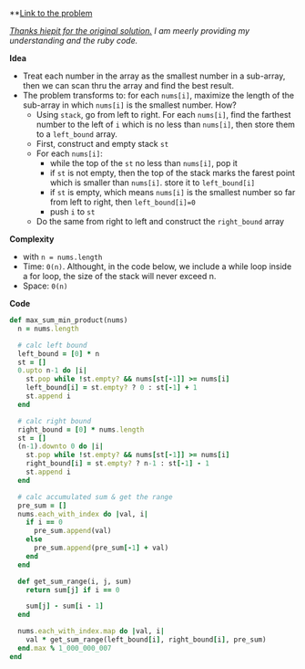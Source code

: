 **[Link to the problem](https://leetcode.com/problems/maximum-subarray-min-product/discuss/1199300/ruby-Using-stack-and-accumulated-sum)

*[Thanks hiepit for the original solution.](https://leetcode.com/problems/maximum-subarray-min-product/discuss/1198718/JavaPython-Stack-keeps-index-of-elements-less-than-numsi-O(N)) I am meerly providing my understanding and the ruby code.*

**Idea**

- Treat each number in the array as the smallest number in a sub-array, then we can scan thru the array and find the best result.
- The problem transforms to: for each `nums[i]`, maximize the length of the sub-array in which `nums[i]` is the smallest number. How?
  - Using `stack`, go from left to right. For each `nums[i]`, find the farthest number to the left of `i` which is no less than `nums[i]`, then store them to a  `left_bound` array.
  - First, construct and empty stack `st`
  - For each `nums[i]`:
	  - while the top of the `st` no less than `nums[i]`, pop it
	  - if `st` is not empty, then the top of the stack marks the farest point which is smaller than `nums[i]`. store it to `left_bound[i]`
	  - if `st` is empty, which means `nums[i]` is the smallest number so far from left to right, then `left_bound[i]=0`
	  - push `i` to `st`
   - Do the same from right to left and construct the `right_bound` array

**Complexity**

- with `n = nums.length`
- Time: `0(n)`. Althought, in the code below, we include a while loop inside a for loop, the size of the stack will never exceed n.
- Space: `0(n)`

**Code**

```ruby
def max_sum_min_product(nums)
  n = nums.length

  # calc left bound
  left_bound = [0] * n
  st = []
  0.upto n-1 do |i|
    st.pop while !st.empty? && nums[st[-1]] >= nums[i]
    left_bound[i] = st.empty? ? 0 : st[-1] + 1
    st.append i
  end

  # calc right bound
  right_bound = [0] * nums.length
  st = []
  (n-1).downto 0 do |i|
    st.pop while !st.empty? && nums[st[-1]] >= nums[i]
    right_bound[i] = st.empty? ? n-1 : st[-1] - 1
    st.append i
  end

  # calc accumulated sum & get the range
  pre_sum = []
  nums.each_with_index do |val, i|
    if i == 0
      pre_sum.append(val)
    else
      pre_sum.append(pre_sum[-1] + val)
    end
  end

  def get_sum_range(i, j, sum)
    return sum[j] if i == 0

    sum[j] - sum[i - 1]
  end

  nums.each_with_index.map do |val, i|
    val * get_sum_range(left_bound[i], right_bound[i], pre_sum)
  end.max % 1_000_000_007
end
```
